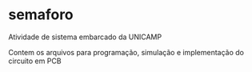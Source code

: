 # semaforo
Atividade de sistema embarcado da UNICAMP

Contem os arquivos para programação, simulação e implementação do circuito em PCB
